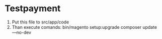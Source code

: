 # Testpayment

1. Put this file to src/app/code
2. Than execute comands: 
      bin/magento setup:upgrade
      composer update —no-dev
